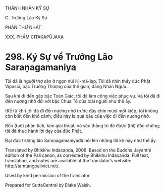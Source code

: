 THÁNH NHÂN KÝ SỰ

C. Trưởng Lão Ký Sự

PHẦN THỨ NHẤT

XXX. PHẨM CITAKAPŪJAKA

# 298\. Ký Sự về Trưởng Lão Saraṇagamaniya

Tôi đã là người thợ săn ở ngọn núi Hi-mã-lạp. Tôi đã nhìn thấy đức Phật Vipassī, bậc Trưởng Thượng của thế gian, đấng Nhân Ngưu.

Sau khi đi đến gặp bậc Toàn Giác, tôi đã làm công việc phục vụ. Và tôi đã đi đến nương nhờ đối với bậc Chúa Tể của loài người như thế ấy.

(Kể từ khi) tôi đã đi đến nương nhờ trước đây chín mươi mốt kiếp, tôi không còn biết đến khổ cảnh; điều này là quả báu của việc đi đến nương nhờ.

Bốn (tuệ) phân tích, tám giải thoát, và sáu thắng trí đã được (tôi) đắc chứng; tôi đã thực hành lời dạy của đức Phật.

Đại đức trưởng lão Saraṇagamaniyađã nói lên những lời kệ này như thế ấy.

Translated by Bhikkhu Indacanda, 2008. Based on the Buddha Jayanthi edition of the Pali canon, as corrected by Bhikkhu Indacanda. Full text, translation, and notes are available at the translator’s website: http://tamtangpaliviet.net/.

Used by kind permission of the translator.

Prepared for SuttaCentral by Blake Walsh.